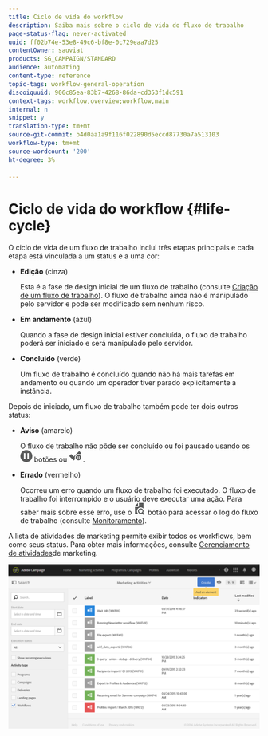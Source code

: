 ```yaml
---
title: Ciclo de vida do workflow
description: Saiba mais sobre o ciclo de vida do fluxo de trabalho
page-status-flag: never-activated
uuid: ff02b74e-53e8-49c6-bf8e-0c729eaa7d25
contentOwner: sauviat
products: SG_CAMPAIGN/STANDARD
audience: automating
content-type: reference
topic-tags: workflow-general-operation
discoiquuid: 906c85ea-83b7-4268-86da-cd353f1dc591
context-tags: workflow,overview;workflow,main
internal: n
snippet: y
translation-type: tm+mt
source-git-commit: b4d0aa1a9f116f022890d5eccd87730a7a513103
workflow-type: tm+mt
source-wordcount: '200'
ht-degree: 3%

---
```



# Ciclo de vida do workflow {#life-cycle}

O ciclo de vida de um fluxo de trabalho inclui três etapas principais e cada etapa está vinculada a um status e a uma cor:

* **Edição** (cinza)

   Esta é a fase de design inicial de um fluxo de trabalho (consulte [Criação de um fluxo de trabalho](../../automating/using/building-a-workflow.md#creating-a-workflow)). O fluxo de trabalho ainda não é manipulado pelo servidor e pode ser modificado sem nenhum risco.

* **Em andamento** (azul)

   Quando a fase de design inicial estiver concluída, o fluxo de trabalho poderá ser iniciado e será manipulado pelo servidor.

* **Concluído** (verde)

   Um fluxo de trabalho é concluído quando não há mais tarefas em andamento ou quando um operador tiver parado explicitamente a instância.

Depois de iniciado, um fluxo de trabalho também pode ter dois outros status:

* **Aviso** (amarelo)

   O fluxo de trabalho não pôde ser concluído ou foi pausado usando os ![](assets/pause_darkgrey-24px.png) botões ou ![](assets/check_pause_darkgrey-24px.png) .

* **Errado** (vermelho)

   Ocorreu um erro quando um fluxo de trabalho foi executado. O fluxo de trabalho foi interrompido e o usuário deve executar uma ação. Para saber mais sobre esse erro, use o ![](assets/printpreview_darkgrey-24px.png) botão para acessar o log do fluxo de trabalho (consulte [Monitoramento](../../automating/using/monitoring-workflow-execution.md)).

A lista de atividades de marketing permite exibir todos os workflows, bem como seus status. Para obter mais informações, consulte [Gerenciamento de atividades](../../start/using/marketing-activities.md#about-marketing-activities)de marketing.

![](assets/wkf_execution_3.png)
